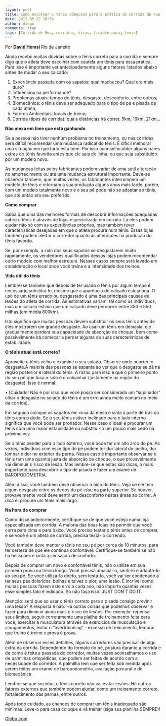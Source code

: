 ```yaml
---
layout: post
title: Como escolher o tênis adequado para a prática de corrida de rua
date: 2012-05-22 18:54
author: diego
comments: true
tags: [Corrida de Rua, corridas, dicas, fisioterapia, tenis]
---
```

Por **David Homsi**
Rio de Janeiro

Ainda recebo muitas dúvidas sobre o tênis correto para a corrida e sempre digo que o atleta deve escolher com cautela um tênis para essa prática. Para isso é importante ver antecipadamente alguns fatores listados abaixo antes de mudar o seu calçado:

1) Experiência passada com os sapatos: qual machucou? Qual era mais duro?
2) Influenciou na performance?
3) Problemas atuais: tempo do tênis, desgaste, desconforto, entre outros;
4) Biomecânica: o tênis deve ser adequado para o tipo de pé e pisada de cada atleta;
5) Fatores Ambientais: locais de treino;
6) Corrida (tipos de corrida): quais distâncias irá correr, 5km, 10km, 21km...

<!--more-->

**Não mexa em time que está ganhando**

Se a pessoa não tiver nenhum problema no treinamento, ou nas corridas, será difícil recomendar uma mudança radical do tênis. É difícil melhorar uma situação em que tudo está bem. Por isso aconselho obter alguns pares extras do tênis favorito antes que ele saia de linha, ou que seja substituído por um modelo novo.

As mudanças feitas pelos fabricantes podem variar de uma sutil alteração no amortecimento ou até uma mudança estrutural importante. Deve-se observar também, que muitas vezes, os fabricantes interrompem um modelo de tênis e retornam a sua produção alguns anos mais tarde, porém, com um modelo totalmente novo e o seu pé pode não se adaptar ao tênis, que até então era seu preferido.

**Como comprar**

Saiba que uma das melhores formas de descobrir informações adequadas sobre o tênis é através de lojas especializada em corrida. Lá eles podem ajudar não só com as experiências próprias, mas também rever características desejadas em que o atleta procura num tênis. Essas lojas também podem alertar o corredor quanto às alterações na produção do tênis favorito.

Se, por exemplo, a sola dos seus sapatos se desgastarem muito rapidamente, os vendedores qualificados dessas lojas podem recomendar outro modelo com melhor estrutura. Nesses casos sempre será levado em consideração o local onde você treina e a intensidade dos treinos.

**Vida útil do tênis**

Lembre-se também que depois de ter usado o tênis por algum tempo é necessário substitui-lo, mesmo que a aparência do calçado esteja boa. O uso de um tênis errado ou desgastado é uma das principais causas de lesões do atleta de corrida. As estimativas variam, tal como os indivíduos, mas um cálculo estima que um calçado deve percorrer entre 350 e 550 milhas (em média 800km).

Isto significa que muitas pessoas devem substituir os seus tênis antes de eles mostrarem um grande desgaste. Ao usar um tênis em demasia, ele gradualmente perderá sua capacidade de absorção de choque, bem como possivelmente irá começar a perder alguma de suas características de estabilidade.

**O tênis atual está correto?**

Aproveite o tênis velho e examine o seu solado. Observe onde ocorreu o desgaste.A maioria das pessoas se espanta ao ver que o desgaste se dá na região posterior e lateral do tênis. A razão para isso é que o primeiro ponto do seu pé que toca o solo é o calcanhar (justamente na região do desgaste). Isso é normal.

• (Cuidado! Não é por isso que você possa ser considerado um “supinador” olhar o desgaste no solado do tênis é um erro ainda muito comum no meio da corrida).

Em seguida coloque os sapatos em cima da mesa e sinta a parte de trás do tênis com o dedo. Se o seu tênis estiver inclinado para o lado interno significa que você pode ser pronador. Nesse caso o ideal é procurar um tênis com uma maior estabilidade ou substitui-lo um pouco mais cedo na próxima vez.

Se o tênis pender para o lado externo, você pode ter um alto arco do pé. Às vezes, indivíduos com esse tipo de pé podem ter dor lateral do joelho, dor lombar e dor no exterior da perna. Nesse caso é importante observar se o tênis tem uma quantia justa de absorção de choque, o que provavelmente vai diminuir o risco de lesão. Mas lembre-se que estas são dicas, o mais importante para descobrir o tipo de pisada é fazer um exame de BAROPODOMETRIA.

Além disso, você também deve observar o bico do tênis. Veja se ele tem algum desgaste entre os dedos do pé e/ou na parte superior. Se houver, provavelmente você deve sentir um desconforto nestas áreas ao correr. A dica é: procure um tênis mais largo.

**Na hora de comprar**

Como disse anteriormente, certifique-se de que você esteja numa loja especializada em corrida. A maioria das boas lojas irá permitir que você corra para cima e para baixo. Você precisa testar o tênis antes de comprar, e se você é um atleta de corrida, precisa testá-lo correndo.

Você também deve manter o tênis no seu pé por cerca de 10 minutos, para ter certeza de que ele continua confortável. Certifique-se também se não há beliscões e sinta a sensação de conforto.

Depois de comprar um novo e confortável tênis, não o utilize em sua primeira prova ou treino longo. Você precisa amaciá-lo, senti-lo e adaptá-lo ao seu pé. Se você utilizá-lo direto, sem testá-lo, você vai ser condenado a ter seus pés doloridos, bolhas e talvez o pior, uma lesão. É incrível como muitas pessoas fazem este erro a cada ano, não importa quantas vezes esse simples fato é indicado. Só não faça isso! JUST DON`T DO IT.

Atenção: será que ao usar o tênis correto para a pisada consigo previnir uma lesão? A resposta é não. Há outras coisas que podemos observar e fazer para diminuir ainda mais o risco de lesões. Por exemplo: repensar seus limites, seguir corretamente uma plailha de treinamento feita para você, exercitar a musculatura através de exercícios de musculação e alongamentos, evitar o “overtrainning” - excesso de treinamento, lembrar que treino é treino e prova é prova.

Além de observar esses detalhes, alguns corredores vão precisar de algo extra na corrida. Dependendo do formato do pé, postura durante a corrida e de como é feita a passada do corredor, muitas vezes aconselhamos o uso de palmilhas ortopédicas, que podem ser feitas de acordo com a necessidade do corredor. A palmilha tem que ser feita sob medida após serem feitos um exame de baropodometria, avaliação postural e de biomecânica.

Lembre-se que sozinho, o tênis correto não vai evitar lesões. Há outros fatores externos que também podem ajudar, como um treinamento correto, fortalecimento das pernas, entre outros.

Após todo cuidado, as chances de comprar um tênis inadequado são mínimas. Leve-o para casa coloque e vá treinar (siga sua planilha SEMPRE)!

<a href="http://globoesporte.globo.com/eu-atleta/noticia/2012/05/como-escolher-o-tenis-adequado-para-pratica-de-corrida-de-rua.html" target="_blank">Globo.com</a>
